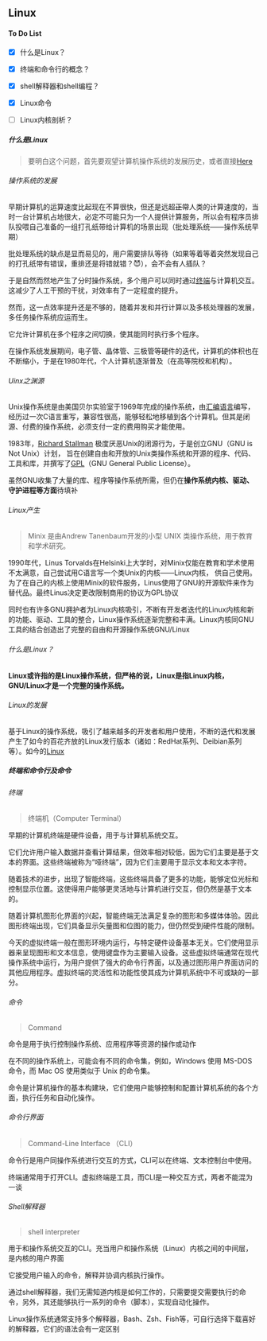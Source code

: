 ## <a id="linux">Linux</a>
#### To Do List

- [x] 什么是Linux？
- [x] 终端和命令行的概念？
- [x] shell解释器和shell编程？
- [x] Linux命令
- [ ] Linux内核剖析？



##### 什么是Linux

>  要明白这个问题，首先要观望计算机操作系统的发展历史，或者直接<a href="#what-is-linux">Here</a>



###### 操作系统的发展

早期计算机的运算速度比起现在不算很快，但还是远超<s>正常</s>人类的计算速度的，当时一台计算机占地很大，必定不可能只为一个人提供计算服务，所以会有程序员排队投喂自己准备的一组打孔纸带给计算机的场景出现（批处理系统——操作系统早期）

批处理系统的缺点是显而易见的，用户需要排队等待（如果等着等着突然发现自己的打孔纸带有错误，重排还是将错就错？😈），会不会有人插队？

于是自然而然地产生了分时操作系统，多个用户可以同时通过<a href="#computer-terminal">终端</a>与计算机交互。这减少了人工干预的干扰，对效率有了一定程度的提升。

然而，这一点效率提升还是不够的，随着并发和并行计算以及多核处理器的发展，多任务操作系统应运而生。

它允许计算机在多个程序之间切换，使其能同时执行多个程序。

在操作系统发展期间，电子管、晶体管、三极管等硬件的迭代，计算机的体积也在不断缩小，于是在1980年代，个人计算机逐渐普及（在高等院校和机构）。

###### Uinx之渊源

Unix操作系统是由美国贝尔实验室于1969年完成的操作系统，由[汇编语言](https://en.wikipedia.org/wiki/Assembly_language)编写，经历过一次C语言重写，兼容性很高，能够轻松地移植到各个计算机。但其是闭源、付费的操作系统，必须支付一定的费用购买才能使用。

 1983年，[Richard Stallman](https://en.wikipedia.org/wiki/Richard_Stallman) 极度厌恶Unix的闭源行为，于是创立GNU（GNU is Not Unix）计划， 旨在创建自由和开放的Unix类操作系统和开源的程序、代码、工具和库，并撰写了[GPL](https://en.wikipedia.org/wiki/GNU_General_Public_License)（GNU General Public License）。

虽然GNU收集了大量的库、程序等操作系统所需，但仍在**操作系统内核、驱动、守护进程等方面**待填补

###### Linux产生

>  Minix 是由Andrew Tanenbaum开发的小型 UNIX 类操作系统，用于教育和学术研究。

1990年代，Linus Torvalds在Helsinki上大学时，对Minix仅能在教育和学术使用不太满意，自己尝试用C语言写一个类Unix的内核——Linux内核， 供自己使用。为了在自己的内核上使用Minix的软件服务，Linus使用了GNU的开源软件来作为替代品。最终Linus决定更改限制商用的协议为GPL协议

同时也有许多GNU拥护者为Linux内核吸引，不断有开发者迭代的Linux内核和新的功能、驱动、工具的整合，Linux操作系统逐渐完整和丰满。Linux内核同GNU工具的结合创造出了完整的自由和开源操作系统GNU/Linux



###### <a id="what-is-linux">什么是Linux？</a>

**Linux或许指的是Linux操作系统，但严格的说，Linux是指Linux内核，GNU/Linux才是一个完整的操作系统。**



###### Linux的发展

基于Linux的操作系统，吸引了越来越多的开发者和用户使用，不断的迭代和发展产生了如今的百花齐放的Linux发行版本（诸如：RedHat系列、Deibian系列等）。如今的[Linux](https://zh.wikipedia.org/wiki/Linux)



##### 终端和命令行及命令

###### <a id="computer-terminal">终端</a>

>终端机（Computer Terminal）

早期的计算机终端是硬件设备，用于与计算机系统交互。

它们允许用户输入数据并查看计算结果，但效率相对较低，因为它们主要是基于文本的界面。这些终端被称为“哑终端”，因为它们主要用于显示文本和文本字符。

随着技术的进步，出现了智能终端，这些终端具备了更多的功能，能够定位光标和控制显示位置。这使得用户能够更灵活地与计算机进行交互，但仍然是基于文本的。

随着计算机图形化界面的兴起，智能终端无法满足复杂的图形和多媒体体验。因此图形终端出现，它们具备显示矢量图和位图的能力，但仍然受到硬件性能的限制。

今天的虚拟终端一般在图形环境内运行，与特定硬件设备基本无关。它们使用显示器来呈现图形和文本信息，使用键盘作为主要输入设备。这些虚拟终端通常在现代操作系统中运行，为用户提供了强大的命令行界面，以及通过图形用户界面访问的其他应用程序。虚拟终端的灵活性和功能性使其成为计算机系统中不可或缺的一部分。



###### 命令

> Command

命令是用于执行控制操作系统、应用程序等资源的操作或动作

在不同的操作系统上，可能会有不同的命令集，例如，Windows 使用 MS-DOS 命令，而 Mac OS 使用类似于 Unix 的命令集。

命令是计算机操作的基本构建块，它们使用户能够控制和配置计算机系统的各个方面，执行任务和自动化操作。



###### <a id="cli">命令行界面</a>

> Command-Line Interface （CLI）

命令行是用户同操作系统进行交互的方式，CLI可以在终端、文本控制台中使用。

终端通常用于打开CLI。虚拟终端是工具，而CLI是一种交互方式，两者不能混为一谈



###### Shell解释器

> shell interpreter

用于和操作系统交互的CLI。充当用户和操作系统（Linux）内核之间的中间层，是内核的用户界面

它接受用户输入的命令，解释并协调内核执行操作。

通过shell解释器，我们无需知道内核是如何工作的，只需要提交需要执行的命令，另外，其还能够执行一系列的命令（脚本），实现自动化操作。

Linux操作系统通常支持多个解释器，Bash、Zsh、Fish等，可自行选择下载喜好的解释器，它们的语法会有一定区别
